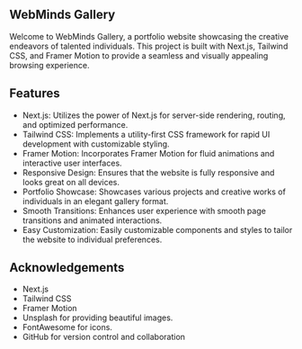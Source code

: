 
## WebMinds Gallery
Welcome to WebMinds Gallery, a portfolio website showcasing the creative endeavors of talented individuals. This project is built with Next.js, Tailwind CSS, and Framer Motion to provide a seamless and visually appealing browsing experience.

## Features
 - Next.js: Utilizes the power of Next.js for server-side rendering, routing, and optimized performance.
 - Tailwind CSS: Implements a utility-first CSS framework for rapid UI development with customizable styling.
 - Framer Motion: Incorporates Framer Motion for fluid animations and interactive user interfaces.
 - Responsive Design: Ensures that the website is fully responsive and looks great on all devices.
 - Portfolio Showcase: Showcases various projects and creative works of individuals in an elegant gallery format.
 - Smooth Transitions: Enhances user experience with smooth page transitions and animated interactions.
 - Easy Customization: Easily customizable components and styles to tailor the website to individual preferences.

## Acknowledgements
 - Next.js
 - Tailwind CSS
 - Framer Motion
 - Unsplash for providing beautiful images.
 - FontAwesome for icons.
 - GitHub for version control and collaboration

